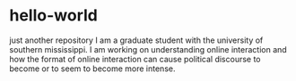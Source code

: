 # hello-world
just another repository 
I am a graduate student with the university of southern mississippi. I am working on understanding online interaction and how the format of online interaction can cause political discourse to become or to seem to become more intense.
